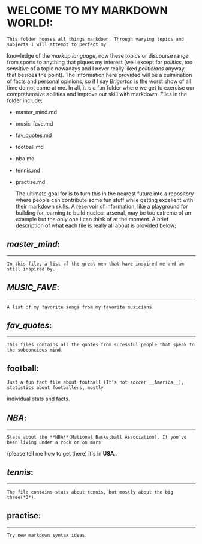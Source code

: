 # **WELCOME TO MY MARKDOWN WORLD!**:

	This folder houses all things markdown. Through varying topics and subjects I will attempt to perfect my 
knowledge of the *markup language*, now these topics or discourse range from sports to anything that piques my interest (well except for *politics*, too sensitive of a topic nowadays and I never really liked ~~_politicians_~~ anyway, that 
besides the point). The information here provided will be a culmination of facts and personal opinions, so if I say 
*Brigerton* is the worst show of all time do not come at me. In all, it is a fun folder where we get to exercise our 
comprehensive abilities and improve our skill with markdown. Files in the folder include;

- master\_mind.md
- music\_fave.md
- fav\_quotes.md
- football.md
- nba.md
- tennis.md
- practise.md

	The ultimate goal for is to turn this in the nearest future into a repository where people can contribute some 
fun stuff while getting excellent with their markdown skills. A reservoir of information, like a playground for 
building for learning to build nuclear arsenal, may be too extreme of an example but the only one I can think of at 
the moment. A brief description of what each file is really all about is provided below;

## *master_mind*:
***
	In this file, a list of the great men that have inspired me and am still inspired by.

## *MUSIC_FAVE*:
---
	A list of my favorite songs from my favorite musicians.

## **_fav_quotes_**:
___
	This files contains all the quotes from sucessful people that speak to the subconcious mind.

## football:

	Just a fun fact file about football (It's not soccer __America__), statistics about footballers, mostly 
individual stats and facts.

## _NBA_:
---
	Stats about the **NBA**(National Basketball Association). If you've been living under a rock or on mars 
(please tell me how to get there) it's in **USA**..

## __*tennis*__:
---
	The file contains stats about tennis, but mostly about the big three(*3*).

## **practise**:
***
	Try new markdown syntax ideas.
